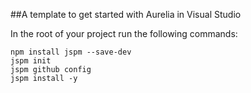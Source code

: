 ##A template to get started with Aurelia in Visual Studio

In the root of your project run the following commands:

```
npm install jspm --save-dev
jspm init
jspm github config
jspm install -y
```
